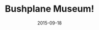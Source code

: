 ---
title: Bushplane Museum!
description: A look at the pilots and planes in that tamed the bush in Nothern Ontario.
permalink: /posts/bushplane-museum/
date: 2015-09-18
tagz:
 - northern ontario
 - things to do
---